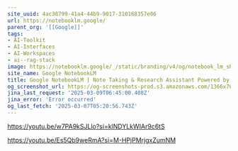 ```yaml
---
site_uuid: 4ac38799-41a4-44b9-9017-310168357e06
url: https://notebooklm.google/
parent_org: '[[Google]]'
tags:
- AI-Toolkit
- AI-Interfaces
- AI-Workspaces
- ai--rag-stack
image: https://notebooklm.google/_/static/branding/v4/og/notebook_lm_share.png
site_name: Google NotebookLM
title: Google NotebookLM | Note Taking & Research Assistant Powered by AI
og_screenshot_url: https://og-screenshots-prod.s3.amazonaws.com/1366x768/80/false/67710e994bff5b1432c7bea1a9d09b6347b8ec99aaceaedd36d26f698c6dbafb.jpeg
jina_last_request: '2025-03-09T06:45:00.408Z'
jina_error: 'Error occurred'
og_last_fetch: '2025-03-07T05:20:56.743Z'
---
```

https://youtu.be/w7PA9kSJLlo?si=klNDYLkWIAr9c6tS

https://youtu.be/Es5Qb9weRmA?si=M-HPjPMrjgxZumNM
